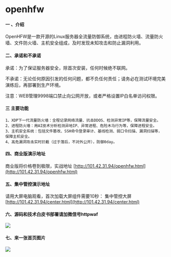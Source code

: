 # openhfw

#### 一 、介绍
OpenHFW是一款开源的Linux服务器全流量防御系统，由进程防火墙、流量防火墙、文件防火墙、主机安全组成，及时发现未知攻击和防止漏洞利用。

#### 二、承诺和不承诺
承诺：为了保证服务器安全，除首次安装，任何时候绝不联网。

不承诺：无论任何原因引发的任何问题，都不负任何责任；请务必在测试环境完美演练后，再部署到生产环境。

注意：WEB管理9998端口禁止向公网开放，或者严格设置IP白名单访问权限。

#### 三 主要功能
    1、XDP下一代流量防火墙：全程记录网络流量、抗击DDOS、检测异常IP等，保障流量安全。
    2、进程防火墙：用AI技术分析检测异地IP、异常进程、危险木马行为等，保障进程安全。
    3、主机安全系统：包括文件篡改、SSH命令登录审计、基线检测、弱口令扫描、漏洞扫描等，保障主机安全。 
    4、高危漏洞攻击实时拦截（过于落后，不对外公开），防御0day。 

#### 四、商业版演示地址

商业版将价格卷到极限，实战地址 [http://101.42.31.94/openhfw.html](http://101.42.31.94/openhfw.html)

#### 五、集中管控演示地址

请用大屏电脑观看，首次加载大屏组件需要10秒：
集中管控大屏 [http://101.42.31.94/center.html](http://101.42.31.94/center.html)

#### 六、源码和技术白皮书部署请加微信号httpwaf

![](https://gitee.com/httpwaf/httpwaf/raw/master/img/wechat.png)

#### 七、来一张首页图片

![](https://gitee.com/httpwaf/httpwaf/raw/master/img/home.png)

